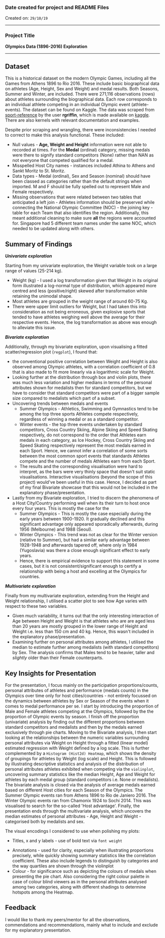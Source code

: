 ### Date created for project and README Files

Created on: `29/10/19`

***
### Project Title

**Olympics Data (1896-2016) Exploration**
***
## Dataset

This is a historical dataset on the modern Olympic Games, including all the Games from Athens 1896 to Rio 2016. These include basic biographical data on athletes (Age, Height, Sex and Weight) and medal results. Both Seasons, Summer and Winter, are included.
There were 271,116 observations (rows) about athletes surrounding the biographical data. Each row corresponds to an individual athlete competing in an individual Olympic event (athlete-events).
The dataset can be found on Kaggle. The data was scraped from [sport-reference](https://www.sports-reference.com) by the user **rgriffin**, which is made available on [kaggle](https://www.kaggle.com/heesoo37/120-years-of-olympic-history-athletes-and-results). There are also kernels with relevant documentation and examples.

Despite prior scraping and wrangling, there were inconsistencies I needed to correct to make this analysis functional. These included:
* Null values - **Age, Weight and Height** information were not able to recorded at times.
For the **Medal** (ordinal) category, missing medals were there to signify standard competitors (None) rather than NAN as not everyone that competed qualified for a medal.
* Misspelled Host City names - instances included Athina to Athens and Sankt Moritz to St. Moritz.
* Data types - Medal (ordinal), Sex and Season (nominal) should have been classed as categories rather than the default strings when imported.
M and F should be fully spelled out to represent Male and Female respectively.
* Missing observations that were related between two tables that anticipated a left join - Athletes information should be preserved while connecting the National Olympic Committee (NOC) - the joining key - table for each Team that also identifies the region. Additionally, this meant additional cleaning to make sure **all** the regions were accounted for. Singapore had 5 different team names under the same NOC, which needed to be updated along with others.


## Summary of Findings

___Univariate exploration___

Starting from my univariate exploration, the Weight variable took on a large range of values (25-214 kg).

* Weight (kg) - I used a log transformation given that Weight in its original form illustrated a log-normal type of distribution, which appeared more centred and less (positive/right) skewed after transformation while retaining the unimodal shape.
* Most athletes are grouped in the weight range of around 60-75 Kg.
* There were upper limit outliers for Weight, but I had taken this into consideration as not being erroneous, given explosive sports that tended to have athletes weighing well above the average for their respective events. Hence, the log transformation as above was enough to alleviate this issue.

___Bivariate exploration___

Additionally, through my bivariate exploration, upon visualising a fitted scatter/regression plot (`regplot`), I found that:
* the conventional positive correlation between Weight and Height is also observed among Olympic athletes, with a correlation coefficient of 0.8 that is also made to fit more linearly via a logarithmic scale for Weight.
* Looking further at the distribution through box and violin plots, there was much less variation and higher medians in terms of the personal attributes shown for medalists then for standard competitors, but we have to consider that standard competitors were part of a bigger sample size compared to medalists which part of a subset.
* Uncovering trends between medals and events   
    * Summer Olympics -  Athletics, Swimming and Gymnastics tend to be among the top three sports Athletes compete respectively, regardless of winning a medal or as a standard competitor.
    * Winter events - the top three events undertaken by standard competitors, Cross Country Skiing, Alpine Skiing and Speed Skating respectively, do not correspond to the order that Athletes earn medals in each category, as Ice Hockey, Cross Country Skiing and Speed Skating respectively represent the most medals earned in each Sport. Hence, we cannot infer a correlation of some sorts between the most common sport events that standards Athletes compete and the number of medals Athletes earn from each Sport.
    * The results and the corresponding visualisation were hard to interpret, as the bars were very thinly space that doesn't suit static visualisations. Interactive visualisations (beyond the scope of this project) would've been useful in this case. Hence, I decided as part of my final Bivariate showcase that this would not be included in the explanatory phase/presentation.
* Lastly from my Bivariate exploration, I tried to discern the phenomena of a Host City/Country performing well when its their turn to host once every four years. This is mostly the case for the
    * Summer Olympics - This is mostly the case especially during the early years between 1900-1920. It gradually declined and this significant advantage only appeared sporadically afterwards, during 1956 (Melbourne) and 1988 (Seoul).
    * Winter Olympics - This trend was not as clear for the Winter version (relative to Summer), but had a similar early advantage between 1928-1948 and afterwards tapered off, where only in 1984 (Yugoslavia) was there a close enough significant effect to early years.
    * Hence, there is empirical evidence to support this statement in some cases, but it is not consistent/significant enough to certify a relationship with being a host and excelling at the Olympics for countries.

___Multivariate exploration___


Finally from my multivariate exploration, extending from the Height and Weight relationship, I utilised a scatter plot to see how Age varies with respect to these two variables.
* Given much variability, it turns out that the only interesting interaction of Age between Height and Weight is that athletes who are are aged less than 20 years are mostly grouped in the lower range of Height and Weight i.e. less than 150 cm and 40 kg. Hence, this wasn't included in the explanatory phase/presentation.
* Examining further on personal attributes among athletes, I utilised the median to estimate further among medalists (with standard competitors) by Sex. The analysis confirms that Males tend to be heavier, taller and *slightly* older than their Female counterparts.


## Key Insights for Presentation

For the presentation, I focus mainly on the participation proportions/counts, personal attributes of athletes and performance (medals counts) in the Olympics over time only for host cities/countries - not entirely focussed on the dynamics between athletes by Sex or Season of the events when it comes to medal performance per se.
I start by introducing the proportion of Male and Female athletes competing at the Olympics, followed by the the proportion of Olympic events by season. I finish off the proportion (univariate) analysis by finding out the different proportions between standard competitors and medalists and then by the medals earned exclusively through pie charts.
Moving to the Bivariate analysis, I then start looking at the relationships between the numeric variables surrounding personal attributes via Weight on Height through a fitted (linear model) estimated regression with Weight defined by a log scale. This is further complemented by a `Histogram (Hist2d) Heatmap`, which shows the density of groupings for athletes by Weight (log scale) and Height. This is followed by illustrating descriptive statistics and analysis of the distribution of personal attributes athletes exhibited when competing via the `violinplot`, uncovering summary statistics like the median Height, Age and Weight for athletes by each medal group (standard competitors i.e. None or medalists). The bivariate analysis is closed via the analysis of average medals earned based on different Host cities for each Season of the Olympics. The Summer Olympic events ran from Athens 1896 to Rio de Janiero 2016. The Winter Olympic events ran from Chamonix 1924 to Sochi 2014. This was visualised to search for the so-called 'Host advantage'.
Finally, the presentation ends through the multivariate analysis, which uncovers the median estimates of personal attributes - Age, Height and Weight - categorised both by medalists and sex.

The visual encodings I considered to use when polishing my plots:
* Titles, x and y labels - use of bold text via `font weight`
- Annotations - used for clarity, especially when illustrating proportions precisely, while quickly showing summary statistics like the correlation coefficient. These also include legends to distinguish by categories and the way quartiles are shown through the violinplot
- Colour - for significance such as depicting the colours of medals when presenting the pie chart. Also considering the right colour palette in case of colour blind viewers as in the personal attributes analysed among two categories, along with different shadings to determine hotspots among the Heatmap.

## Feedback

I would like to thank my peers/mentor for all the observations, commendations and recommendations, mainly what to include and exclude for my explanatory presentation.

